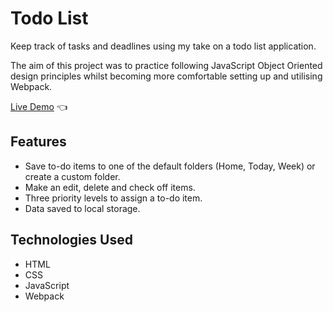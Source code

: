 # Todo List

Keep track of tasks and deadlines using my take on a todo list application.

The aim of this project was to practice following JavaScript Object Oriented design principles whilst becoming more comfortable setting up and utilising Webpack.

[Live Demo](https://elliot-akande.github.io/todo-list/) :point_left:

## Features

- Save to-do items to one of the default folders (Home, Today, Week) or create a custom folder.
- Make an edit, delete and check off items.
- Three priority levels to assign a to-do item.
- Data saved to local storage.

## Technologies Used

- HTML
- CSS
- JavaScript
- Webpack
